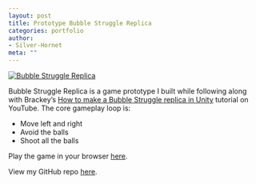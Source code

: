 ```yaml
---
layout: post
title: Prototype Bubble Struggle Replica
categories: portfolio
author:
- Silver-Hornet
meta: ""
---
```


[![Bubble Struggle Replica]({{site.url}}/bubble-struggle-replica.png)](https://www.youtube.com/watch?v=4jGVesn7O4g&list=PLPV2KyIb3jR5RwVEjFCiN5BvK3Quqgv_M&index=5&t=0s)

Bubble Struggle Replica is a game prototype I built while following along with Brackey’s [How to make a Bubble Struggle replica in Unity](https://www.youtube.com/watch?v=4jGVesn7O4g&list=PLPV2KyIb3jR5RwVEjFCiN5BvK3Quqgv_M&index=5&t=0s) tutorial on YouTube. The core gameplay loop is:

- Move left and right
- Avoid the balls
- Shoot all the balls

Play the game in your browser [here](https://play.unity.com/mg/other/bubble-struggle-replica-from-brackey-s-how-to-make-a-bubble-struggle-replica-in-unity-livestream-tutorial).

View my GitHub repo [here](https://github.com/silver-hornet/brackeys-bubble-struggle-replica).